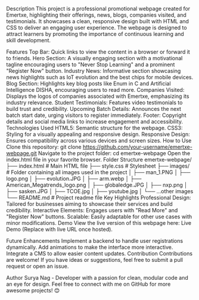 Description
This project is a professional promotional webpage created for Emertxe, highlighting their offerings, news, blogs, companies visited, and testimonials. It showcases a clean, responsive design built with HTML and CSS to deliver an engaging user experience. The webpage is designed to attract learners by promoting the importance of continuous learning and skill development.

Features
Top Bar: Quick links to view the content in a browser or forward it to friends.
Hero Section: A visually engaging section with a motivational tagline encouraging users to "Never Stop Learning" and a prominent "Register Now" button.
Industry News: Informative section showcasing news highlights such as IoT evolution and the best chips for mobile devices.
Blog Section: Highlights key blog posts like Enum in C and Artificial Intelligence DISHA, encouraging users to read more.
Companies Visited: Displays the logos of companies associated with Emertxe, emphasizing its industry relevance.
Student Testimonials: Features video testimonials to build trust and credibility.
Upcoming Batch Details: Announces the next batch start date, urging visitors to register immediately.
Footer: Copyright details and social media links to increase engagement and accessibility.
Technologies Used
HTML5: Semantic structure for the webpage.
CSS3: Styling for a visually appealing and responsive design.
Responsive Design: Ensures compatibility across various devices and screen sizes.
How to Use
Clone this repository:
git clone https://github.com/your-username/emertxe-webpage.git
Navigate to the project folder:
cd emertxe-webpage
Open the index.html file in your favorite browser.
Folder Structure
emertxe-webpage/
├── index.html        # Main HTML file
├── style.css         # Stylesheet
├── images/           # Folder containing all images used in the project
│   ├── man_1.PNG
│   ├── logo.png
│   ├── evolution.JPG
│   ├── arm.webp
│   ├── American_Megatrends_logo.png
│   ├── globaledge.JPG
│   ├── nxp.png
│   ├── sasken.JPG
│   ├── TCOE.jpg
│   ├── youtube.jpg
│   └── ...other images
└── README.md         # Project readme file
Key Highlights
Professional Design: Tailored for businesses aiming to showcase their services and build credibility.
Interactive Elements: Engages users with "Read More" and "Register Now" buttons.
Scalable: Easily adaptable for other use cases with minor modifications.
Demo
View the live version of this webpage here: Live Demo (Replace with live URL once hosted).

Future Enhancements
Implement a backend to handle user registrations dynamically.
Add animations to make the interface more interactive.
Integrate a CMS to allow easier content updates.
Contribution
Contributions are welcome! If you have ideas or suggestions, feel free to submit a pull request or open an issue.

Author
Surya Nag - Developer with a passion for clean, modular code and an eye for design.
Feel free to connect with me on GitHub for more awesome projects! 😊
